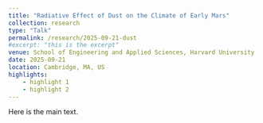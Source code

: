 ```yaml
---
title: "Radiative Effect of Dust on the Climate of Early Mars"
collection: research
type: "Talk"
permalink: /research/2025-09-21-dust
#excerpt: "this is the excerpt"
venue: School of Engineering and Applied Sciences, Harvard University
date: 2025-09-21
location: Cambridge, MA, US
highlights:
    - highlight 1
    - highlight 2
---
```


Here is the main text.